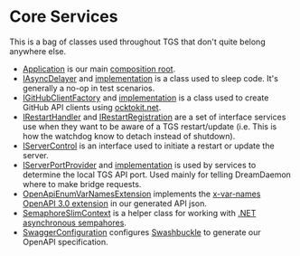 # Core Services

This is a bag of classes used throughout TGS that don't quite belong anywhere else.

- [Application](./Application.cs) is our main [composition root](https://freecontent.manning.com/dependency-injection-in-net-2nd-edition-understanding-the-composition-root/).
- [IAsyncDelayer](./IAsyncDelayer.cs) and [implementation](./AsyncDelayer.cs) is a class used to sleep code. It's generally a no-op in test scenarios.
- [IGitHubClientFactory](./IGitHubClientFactory.cs) and [implementation](./GitHubClientFactory.cs) is a class used to create GitHub API clients using [ocktokit.net](https://github.com/octokit/octokit.net).
- [IRestartHandler](./IRestartHandler.cs) and [IRestartRegistration](./IRestartRegistration.cs) are a set of interface services use when they want to be aware of a TGS restart/update (i.e. This is how the watchdog know to detach instead of shutdown).
- [IServerControl](./IServerControl.cs) is an interface used to initiate a restart or update the server.
- [IServerPortProvider](./IServerPortProvider.cs) and [implementation](./ServerPortProvider.cs) is used by services to determine the local TGS API port. Used mainly for telling DreamDaemon where to make bridge requests.
- [OpenApiEnumVarNamesExtension](./OpenApiEnumVarNamesExtension) implements the [x-var-names OpenAPI 3.0 extension](https://github.com/OpenAPITools/openapi-generator/blob/master/docs/templating.md#enum) in our generated API json.
- [SemaphoreSlimContext](./SemaphoreSlimContext.cs) is a helper class for working with [.NET asynchronous sempahores](https://docs.microsoft.com/en-us/dotnet/api/system.threading.semaphoreslim?view=netcore-3.1).
- [SwaggerConfiguration](./SwaggerConfiguration.cs) configures [Swashbuckle](https://github.com/domaindrivendev/Swashbuckle.AspNetCore) to generate our OpenAPI specification.